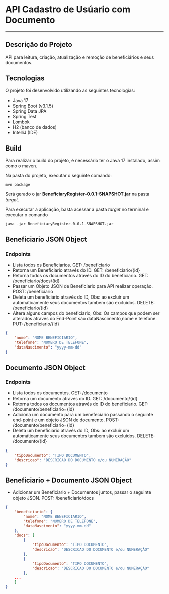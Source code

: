 # API Cadastro de Usúario com Documento
<hr>

## Descrição do Projeto

API para leitura, criação, atualização e remoção de beneficiários e seus documentos.

## Tecnologias

O projeto foi desenvolvido utilizando as seguintes tecnologias:

* Java 17
* Spring Boot (v3.1.5)
* Spring Data JPA
* Spring Test
* Lombok
* H2 (banco de dados)
* IntelliJ (IDE)

## Build

Para realizar o build do projeto, é necessário ter o Java 17 instalado, assim como o maven.

Na pasta do projeto, executar o seguinte comando:

    mvn package

Será gerado o jar **BeneficiaryRegister-0.0.1-SNAPSHOT.jar** na pasta _target_.

Para executar a aplicação, basta acessar a pasta _target_ no terminal e executar o comando

    java -jar BeneficiaryRegister-0.0.1-SNAPSHOT.jar

## Beneficiario JSON Object

### Endpoints

* Lista todos os Beneficiarios. GET: /beneficiario
* Retorna um Beneficiario através do ID. GET: /beneficiario/{id}
* Retorna todos os documentos através do ID do beneficiario. GET: /beneficiario/docs/{id}
* Passar um Objeto JSON de Beneficiario para API realizar operação. POST: /beneficiario
* Deleta um beneficiário através do ID, Obs: ao excluir um automáticamente seus documentos tambem são excluidos. DELETE: /beneficiario/{id}
* Altera alguns campos do beneficiario, Obs: Os campos que podem ser alterados através do End-Point são dataNascimento,nome e telefone. PUT: /beneficiario/{id}

```JSON
{
    "nome": "NOME BENEFICIARIO",
    "telefone": "NUMERO DE TELEFONE",
    "dataNascimento": "yyyy-mm-dd" 
}
```
## Documento JSON Object

### Endpoints

* Lista todos os documentos. GET: /documento
* Retorna um documento através do ID. GET: /documento/{id}
* Retorna todos os documentos através do ID do beneficiario. GET: /documento/beneficiario={id}
* Adiciona um documento para um benefeciario passando o seguinte end-point e um objeto JSON de documento. POST: /documento/beneficiario={id}
* Deleta um beneficiário através do ID, Obs: ao excluir um automáticamente seus documentos tambem são excluidos. DELETE: /documento/{id}

```JSON
{
    "tipoDocumento": "TIPO DOCUMENTO",
    "descricao": "DESCRICAO DO DOCUMENTO e/ou NUMERAÇÃO"
}
```

## Beneficiario + Documento JSON Object

* Adicionar um Beneficiario + Documentos juntos, passar o seguinte objeto JSON. POST: /beneficiario/docs
```JSON
{
    "beneficiario": {
        "nome": "NOME BENEFICIARIO",
        "telefone": "NUMERO DE TELEFONE",
        "dataNascimento": "yyyy-mm-dd"
    },
    "docs": [
        {
            "tipoDocumento": "TIPO DOCUMENTO",
            "descricao": "DESCRICAO DO DOCUMENTO e/ou NUMERAÇÃO"
        },
        {
            "tipoDocumento": "TIPO DOCUMENTO",
            "descricao": "DESCRICAO DO DOCUMENTO e/ou NUMERAÇÃO"
        },
    ...
    ]
}
```